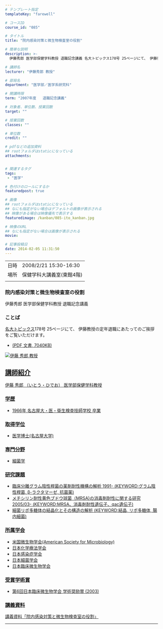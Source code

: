 ```yaml
---
# テンプレート指定
templateKey: "farewell"

# コースID
course_id: "085"

# タイトル
title: "院内感染対策と微生物検査室の役割"

# 簡単な説明
description: >-
  伊藤秀郎 医学部保健学科教授 退職記念講義 名大トピックス178号 25ページにて、 伊藤教授の定年退職にあたってのご挨拶をご覧いただけます。   * 名大 ....

# 講師名
lecturer: "伊藤秀郎 教授"

# 部局名
department: "医学部／医学系研究科"

# 開講時限
term: "2007年度	退職記念講義"

# 対象者、単位数、授業回数
target: ""

# 授業回数
classes: ""

# 単位数
credit: ""

# pdfなどの追加資料
## rootフォルダはstaticになっている
attachments:


# 関連するタグ
tags:
 - "医学"

# 色付けのロールにするか
featuredpost: true

# 画像
## rootフォルダはstaticになっている
## なにも指定がない場合はデフォルトの画像が表示される
## 映像がある場合は映像優先で表示する
featuredimage: /kanban/085-ito_kanban.jpg

# 映像のURL
## なにも指定がない場合は画像が表示される
movie: 

# 記事投稿日
date: 2014-02-05 11:31:50
---
```


|   |   |
|---|---|
| 日時 | 2008/2/21  15:30-16:30 |
| 場所 | 保健学科大講義室(東館4階) |
|   |   |


### 院内感染対策と微生物検査室の役割

伊藤秀郎 医学部保健学科教授 退職記念講義

### ことば

[名大トピックス](http://www.nagoya-u.ac.jp/about-nu/public-relations/publication/topics-archive.html)178号 25ページにて、 伊藤教授の定年退職にあたってのご挨拶をご覧いただけます。

* <a href="http://www.nagoya-u.ac.jp/about-nu/public-relations/publication/upload_images/no178.pdf" target="_blank" width="640" height="360" frameborder="0" allowfullscreen></iframe> (PDF 文書, 7040KB)



![伊藤 秀郎 教授](https://ocw.nagoya-u.jp/files/85/ito_kao.jpg) 
## 講師紹介

伊藤 秀郎 （いとう・ひでお） 医学部保健学科教授

### 学歴

* 1966年 名古屋大・医・衛生検査技師学校 卒業

### 取得学位

* 医学博士(名古屋大学)

### 専門分野

* 細菌学

### 研究課題

* 臨床分離グラム陰性桿菌の薬剤耐性機構の解析 1991- (KEYWORD:グラム陰性桿菌, β-ラクタマーゼ, 抗菌薬)
* メチシリン耐性黄色ブドウ球菌（MRSA)の消毒剤耐性に関する研究 2005/03- (KEYWORD:MRSA、消毒剤耐性遺伝子、qac遺伝子)
* 細菌リポ多糖体の結晶化とその構造の解析 (KEYWORD:結晶, リポ多糖体, 腸内細菌)

### 所属学会

* 米国微生物学会(American Society for Microbiology)
* 日本化学療法学会
* 日本感染症学会
* 日本細菌学会
* 日本臨床微生物学会

### 受賞学術賞

* 第6回日本臨床微生物学会 学術奨励賞 (2003)


### 講義資料

[講義資料「院内感染対策と微生物検査室の役割」](https://ocw.nagoya-u.jp/files/85/ito_lect.pdf) 

-----